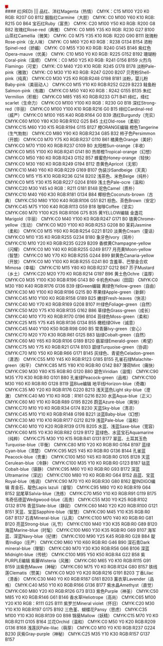 <div style="width:10px;height:10px;background:red;">1</div>
#### 红(RED)
|||
品红、洋红Magenta（热情）
CMYK：C15 M100 Y20 K0
RGB: R207 G0 B112
胭脂红Carmine（大胆）
CMYK: C0 M100 Y60 K10
RGB: R215 G0 B64
宝石红Ruby（富贵）
CMYK: C20 M100 Y50 K0
RGB: R200 G8 B82
玫瑰红Rose-red（典雅）
CMYK: C0 M95 Y35 K0
RGB: R230 G27 B100
山茶红Camellia（微笑）
CMYK: C0 M75 Y35 K10
RGB: R220 G90 B111
玫瑰粉Rose-pink（女人味）
CMYK: C0 M60 Y20 K0
RGB：R238 G134 B154
浓粉Spinel-red（娇媚）
CMYK: C0 M55 Y30 K0
RGB: R240 G145 B146
紫红色Opera-mauve（优美）
CMYK: C10 M50 Y0 K0
RGB: R225 G152 B192
珊瑚粉Coral-pink（温顺）
CMYK：C0 M50 Y25 K0
RGB: R241 G156 B159
火烈鸟Flamingo（可爱）
CMYK: C0 M40 Y20 K10
RGB: R245 G178 B178
淡粉Pale-pink（雅致）
CMYK: C0 M30 Y10 K0
RGB: R247 G200 B207
贝壳粉Shell-pink（纯真）
CMYK:C0 M30 Y25 K0
RGB:R248 G198 B181
淡粉，婴儿粉Baby-pink（美丽动人）
CMYK:C0 M15 Y10 K0
RGB:R252 G229 B223
鲑鱼粉Salmon-pink（有趣）
CMYK:C0 M50 Y40 K0
RGB：R242 G155 B135
朱红Vermilion（积极）
CMYK:C0 M85 Y85 K0
RGB:R233 G71 B41
绯红，绛红scarlet（生命力）
CMYK:C0 M100 Y100 K0
RGB：R230 G0 B18
深红Strong-red（华丽）
CMYK:C0 M100 Y100 K10
RGB:R216 G0 B15
绯红Cardinal-red（威严）
CMYK:C0 M100 Y65 K40
RGB:R164 G0 B39
酒红Burgundy（充实）
CMYK:C60 M100 Y80 K30
RGB:R102 G25 B45
土红Old-rose（柔软）
CMYK:C15 M60 Y30 K15
RGB:R194 G115 B127
橙ORANGE编辑
橙色Tangerine（生气勃勃）
CMYK:C0 M80 Y90 K0
RGB:R234 G85 B32
柿子色Persimmon（开朗）
CMYK:C0 M70 Y75 K0
RGB:R237 G110 B61
橘黄色Orange（美好）
CMYK:C0 M70 Y100 K0
RGB:R237 G109 B0
太阳橙Sun-orange（丰收）
CMYK:C0 M55 Y100 K0
RGB:R241 G141 B0
热带橙Tropical-orange（幻想）
CMYK:C0 M50 Y80 K0
RGB:R243 G152 B57
蜂蜜色Honey-orange（轻快）
CMYK:C0 M30 Y60 K0
RGB:R249 G194 B112
杏黄色Apricot（无邪）
CMYK:C10 M40 Y60 K0
RGB:R229 G169 B107
伪装沙Sandbeige（天真）
CMYK:C0 M15 Y15 K10
RGB:R236 G214 B202
浅茶色、米色Beige（纯朴）
CMYK:C0 M15 Y30 K15
RGB:R227 G204 B169
浅土色Pale-ocre（温和）
CMYK:C20 M30 Y45 k0
RGB：R211 G181 B148
驼色Camel（质朴）
CMYK:C10 M40 Y60 K30
RGB:R181 G134 B84
椰棕色Coconuts-brown（古典）
CMYK:C50 M80 Y100 K40
RGB:R106 G51 B21
棕色、茶色Brown（安定）
CMYK:C45 M75 Y100 K40
RGB:R113 G59 B18
咖啡Coffee（坚实）
CMYK:C60 M70 Y100 K25
RGB:R106 G75 B35
黄YELLOW编辑
金盏花Marigold（华丽）
CMYK:C0 M40 Y100 K0
RGB:R247 G171 B0
铬黄Chrome-yellow（生动）
CMYK:C0 M20 Y100 K0
RGB:R253 G208 B0
茉莉Jasmine（柔和）
CMYK:C0 M15 Y60 K0
RGB:R254 G221 B120
淡黄色Cream（童话）
CMYK:C0 M10 Y35 K0
RGB:R255 G234 B180
象牙色Ivory（简朴）
CMYK:C10 M10 Y20 K0
RGB:R235 G229 B209
香槟黄Champagne-yellow（闪耀）
CMYK:C0 M0 Y40 K0
RGB:R255 G249 B177
月亮黄Moon-yellow（智慧）
CMYK:C0 M0 Y70 K0
RGB:R255 G244 B99
鲜黄色Canaria-yellow（开放）
CMYK:C0 M0 Y100 K0
RGB:R255 G241 B0
含羞草、巴黎金合欢Mimosa（幸福）
CMYK:C10 M15 Y80 K0
RGB:R237 G212 B67
芥子Mustard（乡土）
CMYK:C20 M20 Y70 K0
RGB:R214 G197 B96
黄土色Ochre（温厚）
CMYK:C0 M35 Y100 K30
RGB:R196 G143 B0
卡机色Khaki（田园）
CMYK:C0 M30 Y80 K40
RGB:R176 G136 B39
绿Green编辑
黄绿色Yellow-green（自由）
CMYK:C30 M0 Y100 K0
RGB:R196 G215 B0
苹果绿Apple-green（新鲜）
CMYK:C45 M10 Y100 K0
RGB:R158 G189 B25
嫩绿Fresh-leaves（快活）
CMYK:C40 M0 Y70 K0
RGB:R169 G208 B107
叶绿色Foliage-green（自然）
CMYK:C50 M20 Y75 K10
RGB:R135 G162 B86
草绿色Grass-green（成长）
CMYK:C40 M10 Y70 K0
RGB:R170 G196 B104
苔绿色Moss-green（柔和）
CMYK:C25 M15 Y75 K45
RGB:R136 G134 B55
橄榄绿Olive（诚意）
CMYK:C45 M40 Y100 K50
RGB:R98 G90 B5
常青藤Ivy-green（安心）
CMYK:C70 M20 Y70 K30
RGB:R61 G125 B83
钴绿Cobalt-green（自然）
CMYK:C60 M0 Y65 K0
RGB:R106 G189 B120
翡翠绿Emerald-green（希望）
CMYK:C75 M0 Y75 K0
RGB:R21 G174 B103
碧绿Turquoise-green（协调）
CMYK:C70 M10 Y50 K0
RGB:R66 G171 B145
灰绿色、青瓷色Celadon-green（潇洒）
CMYK:C55 M10 Y45 K0
RGB:R123 G185 B155
孔雀石绿Malachite-green（和平）
CMYK:C85 M15 Y80 K10
RGB:R0 G142 B87
薄荷Mint（痛快）
CMYK:C90 M30 Y80 K15
RGB:R0 G120 B80
碧色Viridian（温情）
CMYK:C90 M35 Y70 K30
RGB:R0 G101 B80
孔雀绿Peacock-green（品格）
CMYK:C100 M30 Y60 K0
RGB:R0 G128 B119
蓝Blue编辑
地平线Horizon-blue（奇趣）
CMYK:C35 M0 Y20 K0
RGB:R176 G220 B213
浅天蓝色Light sky-blue（澄澈）
CMYK:C40 M0 Y10 K0
RGB：R161 G216 B230
水蓝Aqua-blue（正义）
CMYK:C60 M0 Y10 K0
RGB:R89 G195 B226
蔚蓝Azure-blue（爽快）
CMYK:C70 M10 Y0 K0
RGB:R34 G174 B230
天蓝Sky-blue（清凉）
CMYK:C45 M10 Y10 K0
RGB:R148 G198 B221
淡蓝Baby-blue（幻想）
CMYK:C30 M0 Y10 K10
RGB:R177 G212 B219
浅蓝Pale-blue（温和）
CMYK:C40 M10 Y0 K20
RGB:R139 G176 B205
水蓝、浅蓝Saxe-blue（宽容）
CMYK:C60 M15 Y0 K30
RGB:R82 G129 B172
蓝绿色、水蓝宝石Aquamarine（纯粹）
CMYK:C75 M30 Y10 K15
RGB:R41 G131 B177
翠蓝、土耳其玉色Turquoise-blue（平衡）
CMYK:C80 M10 Y20 K0
RGB:R0 G164 B197
蓝绿Cyan-blue（清楚）
CMYK:C95 M25 Y45 K0
RGB:R0 G136 B144
孔雀蓝Peacock-blue（贵重）
CMYK:C100 M50 Y45 K0
RGB:R0 G105 B128
天蓝Cerulean-blue（冷静）
CMYK:C100 M35 Y10 K0
RGB:R0 G123 B187
钴蓝Cobalt-blue（镇静）
CMYK:C95 M60 Y0 K0
RGB:R0 G93 B172
深蓝Ultramarine（深远）
CMYK:C100 M80 Y0 K0
RGB:R0 G64 B152
品蓝、宝蓝Royal-blue（格调）
CMYK:C90 M70 Y0 K0
RGB:R30 G80 B162
靛INDIGO编辑
青金石、靛色Lapis lazuli（睿智）
CMYK:C95 M80 Y0 K0
RGB:R19 G64 B152
鼠尾草Salvia-blue（洗练）
CMYK:C70 M50 Y10 K0
RGB:R91 G119 B175
韦奇伍德蓝Wedgwood-blue（高贵）
CMYK:C55 M30 Y0 K25
RGB:R102 G132 B176
青蓝Slate-blue（静寂）
CMYK:C60 M40 Y20 K20
RGB:R100 G121 B151
天蓝、宝蓝Sapphire-blue（智慧）
CMYK:C90 M45 Y10 K35
RGB:R0 G87 B137
石青Mineral-blue（认真）
CMYK:C100 M70 Y40 K0
RGB:R0 G81 B120
亮蓝Strong-blue（礼节）
CMYK:C100 M40 Y30 K35
RGB:R0 G89 B120
海蓝Marine-blue（时髦）
CMYK:C100 M60 Y30 K35
RGB:R0 G69 B107
海军蓝、深蓝Navy-blue（纪律）
CMYK:C100 M90 Y25 K45
RGB:R0 G28 B84
靛青Indigo（庄严）
CMYK:C90 M60 Y10 K60
RGB:R0 G46 B90
深石青Dark mineral-blue（理智）
CMYK:C80 M70 Y30 K30
RGB:R56 G66 B106
深蓝Midnight-blue（传统）
CMYK:C100 M95 Y50 K50
RGB:R4 G22 B58
紫PURPLE编辑
紫藤Wisteria（风雅）
CMYK:C60 M65 Y0 K10
RGB:R115 G91 B159
淡紫色Mauve（神秘）
CMYK:C60 M75 Y0 K0
RGB:R124 G80 B157
铁线莲Clematis（赞美）
CMYK:C0 M20 Y0 K20
RGB:R216 G191 B203
丁香Lilac（清香）
CMYK:C30 M40 Y0 K0
RGB:R187 G161 B203
薰衣草Lavender（品格）
CMYK:C40 M50 Y10 K0
RGB:R166 G136 B177
紫水晶Amethyst（直觉）
CMYK:C60 M80 Y20 K0
RGB:R126 G73 B133
紫色Purple（神圣）
CMYK:C50 M85 Y0 K0
RGB:R146 G61 B146
香水草Heliotrope（高尚）
CMYK:C65 M100 Y20 K10
RGB：R111 G25 B111
紫罗兰Mineral violet（怀旧）
CMYK:C20 M30 Y10 K10
RGB:R197 G175 B192
三色堇、蝴蝶花Pansy（思虑）
CMYK:C35 M100 Y10 K30
RGB:R139 G0 B98
锦葵Mallow（妖精）
CMYK:C15 M70 Y0 K0
RGB:R211 G105 B164
兰花Orchid（温和）
CMYK:C0 M50 Y0 K20
RGB:R209 G136 B168
浅莲灰Pale-lilac（萌芽）
CMYK:C0 M10 Y0 K10
RGB:R237 G224 B230
灰紫Gray-purple（神秘）
CMYK:C25 M35 Y10 K30
RGB:R157 G137 B157
